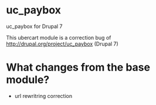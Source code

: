 uc_paybox
=========

uc_paybox for Drupal 7

This ubercart module is a correction bug of http://drupal.org/project/uc_paybox (Drupal 7)

What changes from the base module?
=========

- url rewritring correction
